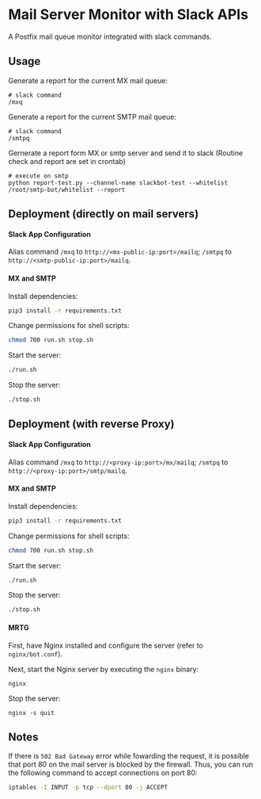 # Mail Server Monitor with Slack APIs
A Postfix mail queue monitor integrated with slack commands.
## Usage
Generate a report for the current MX mail queue:
```
# slack command
/mxq
```
Generate a report for the current SMTP mail queue:
```
# slack command
/smtpq
```
Gernerate a report form MX or smtp server and send it to slack
(Routine check and report are set in crontab)
```
# execute on smtp
python report-test.py --channel-name slackbot-test --whitelist /root/smtp-bot/whitelist --report
```

## Deployment (directly on mail servers)
#### Slack App Configuration
Alias command `/mxq` to `http://<mx-public-ip:port>/mailq`; `/smtpq` to `http://<smtp-public-ip:port>/mailq`.
#### MX and SMTP
Install dependencies:
```bash
pip3 install -r requirements.txt
``` 
Change permissions for shell scripts:
```bash
chmod 700 run.sh stop.sh
```
Start the server:
```bash
./run.sh
```
Stop the server:
```bash
./stop.sh
```
## Deployment (with reverse Proxy)
#### Slack App Configuration
Alias command `/mxq` to `http://<proxy-ip:port>/mx/mailq`; `/smtpq` to `http://<proxy-ip:port>/smtp/mailq`.
#### MX and SMTP
Install dependencies:
```bash
pip3 install -r requirements.txt
``` 
Change permissions for shell scripts:
```bash
chmod 700 run.sh stop.sh
```
Start the server:
```bash
./run.sh
```
Stop the server:
```bash
./stop.sh
```
#### MRTG
First, have Nginx installed and configure the server (refer to `nginx/bot.conf`).

Next, start the Nginx server by executing the `nginx` binary:
```
nginx
```
Stop the server:
```
nginx -s quit
```
## Notes
If there is `502 Bad Gateway` error while fowarding the request, it is possible that port 80 on the mail server is blocked by the firewall. Thus, you can run the following command to accept connections on port 80:
```bash
iptables -I INPUT -p tcp --dport 80 -j ACCEPT
```
